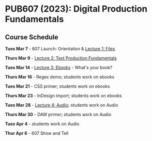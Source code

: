 # PUB607 (2023): Digital Production Fundamentals


## Course Schedule


**Tues Mar 7** - 607 Launch: Orientation & [Lecture 1: Files](1.Files.md)

**Thurs Mar 9** - [Lecture 2: Text Production Fundamentals](2.Production.md)

**Tues Mar 14** - [Lecture 3: Ebooks](3.Ebooks.md)
						- What's your book?

**Thurs Mar 16** - Regex demo; students work on ebooks

**Tues Mar 21** - CSS primer; students work on ebooks

**Thurs Mar 23** - InDesign import; students work on ebooks

**Tues Mar 28** - [Lecture 4: Audio](4.Audio.md); students work on Audio

**Thurs Mar 30** - DAW primer; students work on Audio

**Tues Apr 4** - students work on Audio

**Thur Apr 6** - 607 Show and Tell


